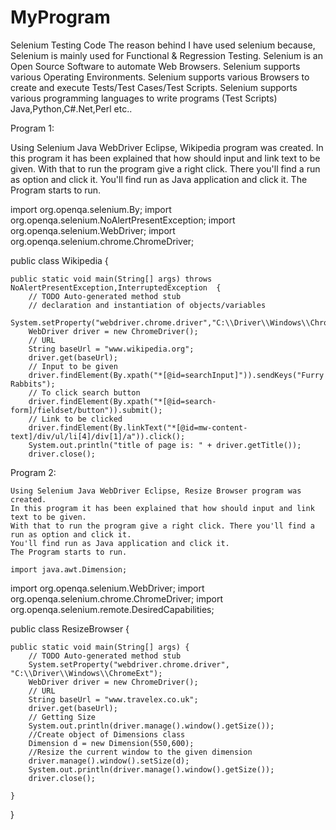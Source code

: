# MyProgram
Selenium Testing Code
The reason behind I have used selenium because,
Selenium is mainly used for Functional & Regression Testing.
Selenium is an Open Source Software to automate Web Browsers.
Selenium supports various Operating Environments.
Selenium supports various Browsers to create and execute Tests/Test Cases/Test Scripts.
Selenium supports various programming languages to write programs (Test Scripts) Java,Python,C#.Net,Perl etc..

Program 1:

Using Selenium Java WebDriver Eclipse, Wikipedia program was created.
In this program it has been explained that how should input and link text to be given.
With that to run the program give a right click. There you'll find a run as option and click it.
You'll find run as Java application and click it.
The Program starts to run.

import org.openqa.selenium.By;
import org.openqa.selenium.NoAlertPresentException;
import org.openqa.selenium.WebDriver;
import org.openqa.selenium.chrome.ChromeDriver;


public class Wikipedia {

	public static void main(String[] args) throws NoAlertPresentException,InterruptedException  {
		// TODO Auto-generated method stub
		// declaration and instantiation of objects/variables		
        System.setProperty("webdriver.chrome.driver","C:\\Driver\\Windows\\ChromeExt");					
        WebDriver driver = new ChromeDriver();
        // URL 
        String baseUrl = "www.wikipedia.org";					
        driver.get(baseUrl);
        // Input to be given
        driver.findElement(By.xpath("*[@id=searchInput]")).sendKeys("Furry Rabbits");
        // To click search button
        driver.findElement(By.xpath("*[@id=search-form]/fieldset/button")).submit();
        // Link to be clicked
        driver.findElement(By.linkText("*[@id=mw-content-text]/div/ul/li[4]/div[1]/a")).click();
        System.out.println("title of page is: " + driver.getTitle());
        driver.close();
        
   
   Program 2:
      
    Using Selenium Java WebDriver Eclipse, Resize Browser program was created.
    In this program it has been explained that how should input and link text to be given.
    With that to run the program give a right click. There you'll find a run as option and click it.
    You'll find run as Java application and click it.
    The Program starts to run.
    
    import java.awt.Dimension;
import org.openqa.selenium.WebDriver;
import org.openqa.selenium.chrome.ChromeDriver;
import org.openqa.selenium.remote.DesiredCapabilities;


public class ResizeBrowser {

	public static void main(String[] args) {
		// TODO Auto-generated method stub
		System.setProperty("webdriver.chrome.driver", "C:\\Driver\\Windows\\ChromeExt");
		WebDriver driver = new ChromeDriver();
		// URL
		String baseUrl = "www.travelex.co.uk";
		driver.get(baseUrl);
		// Getting Size
		System.out.println(driver.manage().window().getSize());
        //Create object of Dimensions class
        Dimension d = new Dimension(550,600);
        //Resize the current window to the given dimension
        driver.manage().window().setSize(d);
        System.out.println(driver.manage().window().getSize());
		driver.close();

	}

}

    
   
